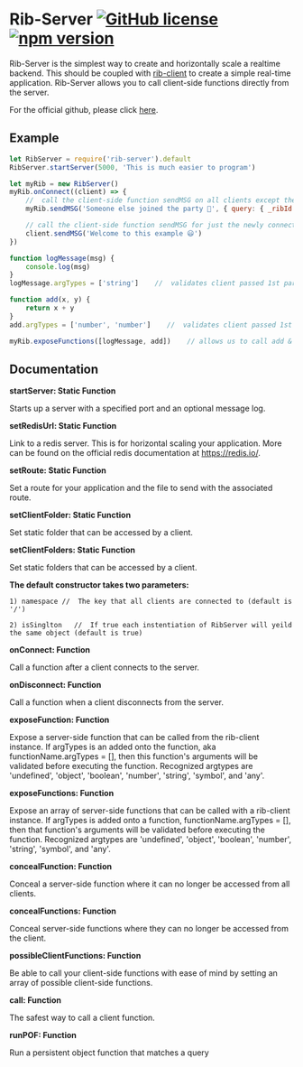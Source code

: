 # Rib-Server [![GitHub license](https://img.shields.io/badge/license-MIT-blue.svg)](https://github.com/facebook/react/blob/master/LICENSE) [![npm version](https://img.shields.io/npm/v/rib-client.svg?style=flat)](https://www.npmjs.com/package/rib-client)
Rib-Server is the simplest way to create and horizontally scale a realtime backend. This should be coupled with [rib-client](https://www.npmjs.com/package/rib-client) to create a simple real-time application. Rib-Server allows you to call client-side functions directly from the server.

For the official github, please click [here](https://github.com/TheCollinCashio/Rib).

## Example
```js
let RibServer = require('rib-server').default
RibServer.startServer(5000, 'This is much easier to program')

let myRib = new RibServer()
myRib.onConnect((client) => {
    //  call the client-side function sendMSG on all clients except the one that just connected
    myRib.sendMSG('Someone else joined the party 🎊', { query: { _ribId: { $ne: client._ribId } }})

    // call the client-side function sendMSG for just the newly connected client
    client.sendMSG('Welcome to this example 😃')
})

function logMessage(msg) {
    console.log(msg)
}
logMessage.argTypes = ['string']    //  validates client passed 1st parameter of type string

function add(x, y) {
    return x + y
}
add.argTypes = ['number', 'number']    //  validates client passed 1st & 2nd parameter of type number

myRib.exposeFunctions([logMessage, add])    // allows us to call add & logMessage functions from the client
```

## Documentation
**startServer: Static Function**

Starts up a server with a specified port and an optional message log.

**setRedisUrl: Static Function**

Link to a redis server. This is for horizontal scaling your application. More can be found on the official redis documentation at https://redis.io/.

**setRoute: Static Function**

Set a route for your application and the file to send with the associated route.

**setClientFolder: Static Function**

Set static folder that can be accessed by a client.

**setClientFolders: Static Function**

Set static folders that can be accessed by a client.

**The default constructor takes two parameters:**
```
1) namespace //  The key that all clients are connected to (default is '/')
```
```
2) isSinglton   //  If true each instentiation of RibServer will yeild the same object (default is true)
```

**onConnect: Function**

Call a function after a client connects to the server.

**onDisconnect: Function**

Call a function when a client disconnects from the server.

**exposeFunction: Function** 

Expose a server-side function that can be called from the rib-client instance. If argTypes is an added onto the function, aka functionName.argTypes = [], then this function's arguments will be validated before executing the function. Recognized argtypes are 'undefined', 'object', 'boolean', 'number', 'string', 'symbol', and 'any'.

**exposeFunctions: Function** 

Expose an array of server-side functions that can be called with a rib-client instance. If argTypes is added onto a function, functionName.argTypes = [], then that function's arguments will be validated before executing the function. Recognized argtypes are 'undefined', 'object', 'boolean', 'number', 'string', 'symbol', and 'any'.

**concealFunction: Function** 

Conceal a server-side function where it can no longer be accessed from all clients.

**concealFunctions: Function** 

Conceal server-side functions where they can no longer be accessed from the client.

**possibleClientFunctions: Function**

Be able to call your client-side functions with ease of mind by setting an array of possible client-side functions.

**call: Function**

The safest way to call a client function.

**runPOF: Function**

Run a persistent object function that matches a query
